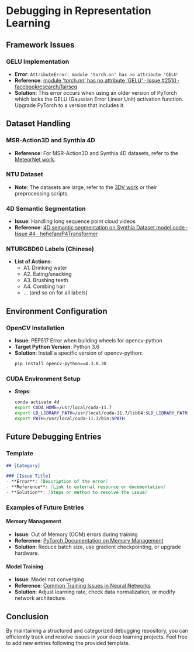 # Debugging in Representation Learning

## Framework Issues

### GELU Implementation
- **Error**: `AttributeError: module 'torch.nn' has no attribute 'GELU'`
- **Reference**: [module 'torch.nn' has no attribute 'GELU' · Issue #2510 · facebookresearch/fairseq](https://github.com/facebookresearch/fairseq/issues/2510)
- **Solution**: This error occurs when using an older version of PyTorch which lacks the GELU (Gaussian Error Linear Unit) activation function. Upgrade PyTorch to a version that includes it.

## Dataset Handling

### MSR-Action3D and Synthia 4D
- **Reference**: For MSR-Action3D and Synthia 4D datasets, refer to the [MeteorNet work](https://github.com/facebookresearch/fairseq/issues/2510).

### NTU Dataset
- **Note**: The datasets are large, refer to the [3DV work](https://github.com/facebookresearch/fairseq/issues/2510) or their preprocessing scripts.

### 4D Semantic Segmentation
- **Issue**: Handling long sequence point cloud videos
- **Reference**: [4D semantic segmentation on Synthia Dataset model code · Issue #4 · hehefan/P4Transformer](https://github.com/hehefan/P4Transformer/issues/4)

### NTURGBD60 Labels (Chinese)
- **List of Actions**:
  - A1. Drinking water
  - A2. Eating/snacking
  - A3. Brushing teeth
  - A4. Combing hair
  - ... (and so on for all labels)

## Environment Configuration

### OpenCV Installation
- **Issue**: PEP517 Error when building wheels for opencv-python
- **Target Python Version**: Python 3.6
- **Solution**: Install a specific version of opencv-python:
  ```bash
  pip install opencv-python==4.3.0.38
  ```

### CUDA Environment Setup
- **Steps**:
  ```bash
  conda activate 4d
  export CUDA_HOME=/usr/local/cuda-11.7
  export LD_LIBRARY_PATH=/usr/local/cuda-11.7/lib64:$LD_LIBRARY_PATH
  export PATH=/usr/local/cuda-11.7/bin:$PATH
  ```

## Future Debugging Entries

### Template
```markdown
## [Category]

### [Issue Title]
- **Error**: [Description of the error]
- **Reference**: [Link to external resource or documentation]
- **Solution**: [Steps or method to resolve the issue]
```

### Examples of Future Entries

#### Memory Management
- **Issue**: Out of Memory (OOM) errors during training
- **Reference**: [PyTorch Documentation on Memory Management](https://pytorch.org/docs/stable/notes/cuda.html)
- **Solution**: Reduce batch size, use gradient checkpointing, or upgrade hardware.

#### Model Training
- **Issue**: Model not converging
- **Reference**: [Common Training Issues in Neural Networks](https://example.com/training-issues)
- **Solution**: Adjust learning rate, check data normalization, or modify network architecture.

## Conclusion
By maintaining a structured and categorized debugging repository, you can efficiently track and resolve issues in your deep learning projects. Feel free to add new entries following the provided template.
